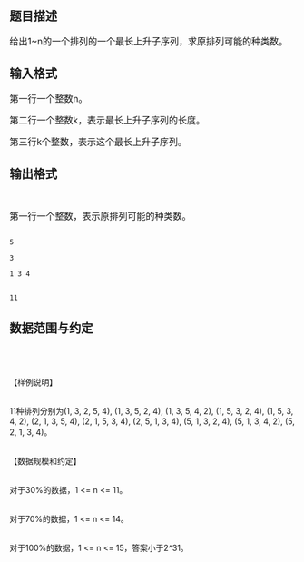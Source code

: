 ## 题目描述

<div>
 <span style="font-size: medium">给出1~n的一个排列的一个最长上升子序列，求原排列可能的种类数。</span>
</div>

## 输入格式

<div>
 <span style="font-size: medium">第一行一个整数n。</span>
</div>
<div>
 <span style="font-size: medium">第二行一个整数k，表示最长上升子序列的长度。</span>
</div>
<div>
 <span style="font-size: medium">第三行k个整数，表示这个最长上升子序列。</span>
</div>

## 输出格式

<div>
  
</div>
<div>
 <span style="font-size: medium">第一行一个整数，表示原排列可能的种类数。</span>
</div>

```input1
5
3
1 3 4
```
```output1
11
```
## 数据范围与约定

<p><span style="font-size: medium"><br><br>
   【样例说明】<br><br>
   11种排列分别为(1, 3, 2, 5, 4), (1, 3, 5, 2, 4), (1, 3, 5, 4, 2), (1, 5, 3, 2, 4), (1, 5, 3, 4, 2), (2, 1, 3, 5, 4), (2, 1, 5, 3, 4), (2, 5, 1, 3, 4), (5, 1, 3, 2, 4), (5, 1, 3, 4, 2), (5, 2, 1, 3, 4)。<br><br>
   【数据规模和约定】<br><br>
   对于30%的数据，1 <= n <= 11。<br><br>
   对于70%的数据，1 <= n <= 14。<br><br>
   对于100%的数据，1 <= n <= 15，答案小于2^31。</span></p>

